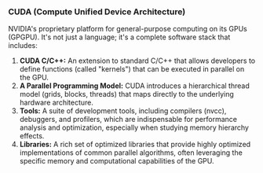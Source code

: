 ### CUDA (Compute Unified Device Architecture)
NVIDIA's proprietary platform for general-purpose computing on its GPUs (GPGPU). It's not just a language; it's a complete software stack that includes:
1. **CUDA C/C++:** An extension to standard C/C++ that allows developers to define functions (called "kernels") that can be executed in parallel on the GPU.
2. **A Parallel Programming Model:** CUDA introduces a hierarchical thread model (grids, blocks, threads) that maps directly to the underlying hardware architecture.
3. **Tools:** A suite of development tools, including compilers (nvcc), debuggers, and profilers, which are indispensable for performance analysis and optimization, especially when studying memory hierarchy effects.
4. **Libraries:** A rich set of optimized libraries that provide highly optimized implementations of common parallel algorithms, often leveraging the specific memory and computational capabilities of the GPU.
